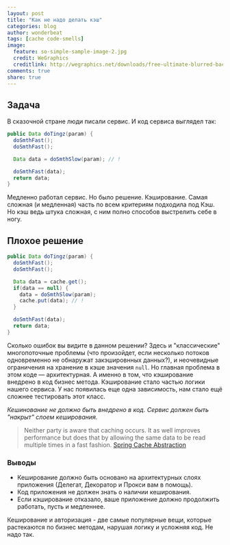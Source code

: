 ```yaml
---
layout: post
title: "Как не надо делать кэш"
categories: blog
author: wonderbeat
tags: [cache code-smells]
image:
  feature: so-simple-sample-image-2.jpg
  credit: WeGraphics
  creditlink: http://wegraphics.net/downloads/free-ultimate-blurred-background-pack/
comments: true
share: true
---
```


## Задача

В сказочной стране люди писали сервис. И код сервиса выглядел так:

~~~ java
public Data doTingz(param) {
  doSmthFast();
  doSmthFast();

  Data data = doSmthSlow(param); // !

  doSmthFast(data);
  return data;
}
~~~

Медленно работал сервис. Но было решение. Кэширование. Самая сложная (и медленная) часть по всем критериям подходила под Кэш.
Но кэш ведь штука сложная, с ним полно способов выстрелить себе в ногу.

## Плохое решение
~~~ java
public Data doTingz(param) {
  doSmthFast();
  doSmthFast();

  Data data = cache.get();
  if(data == null) {
    data = doSmthSlow(param);
    cache.put(data); // !
  }

  doSmthFast(data);
  return data;
}
~~~
Сколько ошибок вы видите в данном решении?
Здесь и "классические" многопоточные проблемы (что произойдет, если несколько потоков одновременно не обнаружат закэшировнных данных?), и неочевидные ограничения на хранение в кэше значения `null`.
Но главная проблема в этом коде — архитектурная. А именно в том, что кэширование внедрено в код бизнес метода. Кэширование стало частью логики нашего сервиса. У нас появилась еще одна зависимость, нам стало ещё сложнее тестировать этот класс.

*Кешинование не должно быть внедрено в код. Сервис должен быть "накрыт" слоем кеширования.*

> Neither party is aware that caching occurs. It as well improves performance but does that by allowing the same data to be read multiple times in a fast fashion.
[Spring Cache Abstraction](http://static.springsource.org/spring/docs/3.1.0.M1/spring-framework-reference/html/cache.html)

### Выводы
- Кеширование должно быть основано на архитектурных слоях приложения (Делегат, Декоратор и Прокси вам в помощь).
- Код приложения не должен знать о наличии кеширования.
- Если кэширование отказало, ваше приложение должно продолжить работать, пусть и медленнее.

Кеширование и авторизация - две самые популярные вещи, которые растекаются по бизнес методам, нарушая логику и усложняя код. Не надо так.
